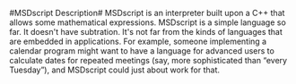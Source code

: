 #MSDscript Description#
MSDscript is an interpreter built upon a C++ that allows some mathematical expressions. MSDscript is a
simple language so far. It doesn't have subtration. It's not far from the kinds of languages that are embedded in applications. For example, someone implementing a calendar program might want to have a language for advanced users to calculate dates for repeated meetings (say, more sophisticated than “every Tuesday”), and MSDscript could just about work for that.
